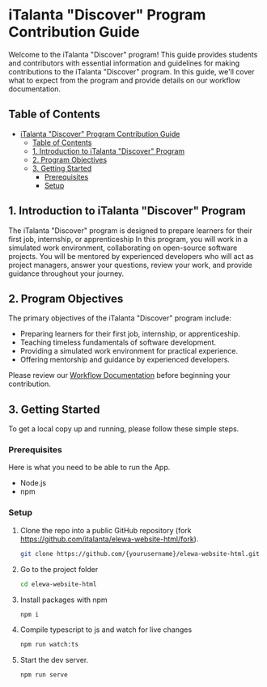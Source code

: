 # iTalanta "Discover" Program Contribution Guide

Welcome to the iTalanta "Discover" program! This guide provides students and contributors with essential information and guidelines for making contributions to the iTalanta "Discover" program. In this guide, we'll cover what to expect from the program and provide details on our workflow documentation.

## Table of Contents

- [iTalanta "Discover" Program Contribution Guide](#italanta-discover-program-contribution-guide)
  - [Table of Contents](#table-of-contents)
  - [1. Introduction to iTalanta "Discover" Program](#1-introduction-to-italanta-discover-program)
  - [2. Program Objectives](#2-program-objectives)
  - [3. Getting Started](#3-getting-started)
    - [Prerequisites](#prerequisites)
    - [Setup](#setup)

## 1. Introduction to iTalanta "Discover" Program

The iTalanta "Discover" program is designed to prepare learners for their first job, internship, or apprenticeship In this program, you will work in a simulated work environment, collaborating on open-source software projects. You will be mentored by experienced developers who will act as project managers, answer your questions, review your work, and provide guidance throughout your journey.

## 2. Program Objectives

The primary objectives of the iTalanta "Discover" program include:

- Preparing learners for their first job, internship, or apprenticeship.
- Teaching timeless fundamentals of software development.
- Providing a simulated work environment for practical experience.
- Offering mentorship and guidance by experienced developers.

Please review our [Workflow Documentation](./WORKFLOW-DOCUMENTATION.md) before beginning your contribution.

## 3. Getting Started

To get a local copy up and running, please follow these simple steps.

### Prerequisites

Here is what you need to be able to run the App.

- Node.js
- npm

### Setup

1. Clone the repo into a public GitHub repository (fork <https://github.com/italanta/elewa-website-html/fork>).

   ```sh
   git clone https://github.com/{yourusername}/elewa-website-html.git
   ```

2. Go to the project folder

   ```sh
   cd elewa-website-html
   ```

3. Install packages with npm

   ```sh
   npm i
   ```

4. Compile typescript to js and watch for live changes

   ```sh
   npm run watch:ts
   ```

5. Start the dev server.

   ```sh
   npm run serve
   ```
